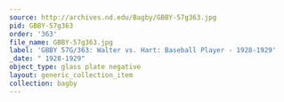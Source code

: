 ```yaml
---
source: http://archives.nd.edu/Bagby/GBBY-57g363.jpg
pid: GBBY-57g363
order: '363'
file_name: GBBY-57g363.jpg
label: 'GBBY 57G/363: Walter vs. Hart: Baseball Player - 1928-1929'
_date: " 1928-1929"
object_type: glass plate negative
layout: generic_collection_item
collection: bagby
---
```

